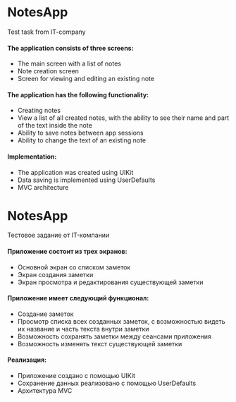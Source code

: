 # NotesApp

Test task from IT-company

#### The application consists of three screens:
* The main screen with a list of notes 
* Note creation screen
* Screen for viewing and editing an existing note

#### The application has the following functionality:
* Creating notes
* View a list of all created notes, with the ability to see their name and part of the text inside the note
* Ability to save notes between app sessions
* Ability to change the text of an existing note

#### Implementation:
* The application was created using UIKit
* Data saving is implemented using UserDefaults
* MVC architecture

# NotesApp

Тестовое задание от IT-компании

#### Приложение состоит из трех экранов:
* Основной экран со списком заметок 
* Экран создания заметки
* Экран просмотра и редактирования существующей заметки

#### Приложение имеет следующий функционал:
* Создание заметок
* Просмотр списка всех созданных заметок, с возможностью видеть их название и часть текста внутри заметки
* Возможность сохранять заметки между сеансами приложения
* Возможность изменять текст существующей заметки

#### Реализация:
* Приложение создано с помощью UIKit
* Сохранение данных реализовано с помощью UserDefaults
* Архитектура MVC



